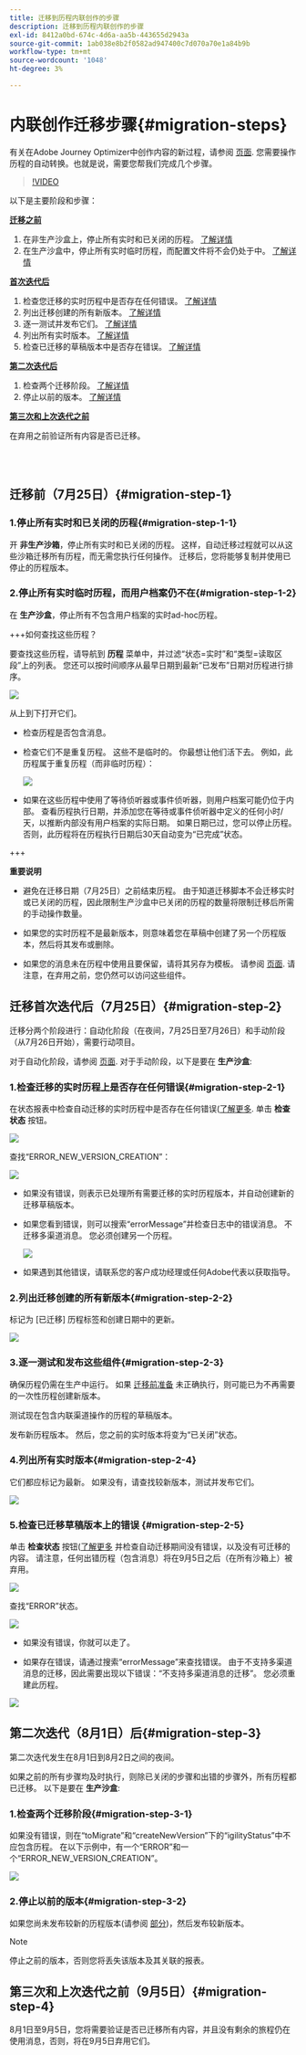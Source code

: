 ```yaml
---
title: 迁移到历程内联创作的步骤
description: 迁移到历程内联创作的步骤
exl-id: 8412a0bd-674c-4d6a-aa5b-443655d2943a
source-git-commit: 1ab038e8b2f0582ad947400c7d070a70e1a84b9b
workflow-type: tm+mt
source-wordcount: '1048'
ht-degree: 3%

---
```


# 内联创作迁移步骤{#migration-steps}

有关在Adobe Journey Optimizer中创作内容的新过程，请参阅 [页面](../rn/inline-messages.md). 您需要操作历程的自动转换。也就是说，需要您帮我们完成几个步骤。

>[!VIDEO](https://video.tv.adobe.com/v/344699)

以下是主要阶段和步骤：

**[迁移之前](../rn/inline-messages-steps.md#migration-step-1)**

1. 在非生产沙盒上，停止所有实时和已关闭的历程。 [了解详情](../rn/inline-messages-steps.md#migration-step-1-1)
1. 在生产沙盒中，停止所有实时临时历程，而配置文件将不会仍处于中。 [了解详情](../rn/inline-messages-steps.md#migration-step-1-2)

**[首次迭代后](../rn/inline-messages-steps.md#migration-step-2)**

1. 检查您迁移的实时历程中是否存在任何错误。 [了解详情](../rn/inline-messages-steps.md#migration-step-2-1)
1. 列出迁移创建的所有新版本。 [了解详情](../rn/inline-messages-steps.md#migration-step-2-2)
1. 逐一测试并发布它们。 [了解详情](../rn/inline-messages-steps.md#migration-step-2-3)
1. 列出所有实时版本。 [了解详情](../rn/inline-messages-steps.md#migration-step-2-4)
1. 检查已迁移的草稿版本中是否存在错误。 [了解详情](../rn/inline-messages-steps.md#migration-step-2-5)

**[第二次迭代后](../rn/inline-messages-steps.md#migration-step-3)**

1. 检查两个迁移阶段。 [了解详情](../rn/inline-messages-steps.md#migration-step-3-1)
1. 停止以前的版本。 [了解详情](../rn/inline-messages-steps.md#migration-step-3-2)

**[第三次和上次迭代之前](../rn/inline-messages-steps.md#migration-step-4)**

在弃用之前验证所有内容是否已迁移。

<br> 

## 迁移前（7月25日）{#migration-step-1}

### 1.停止所有实时和已关闭的历程{#migration-step-1-1}

开 **非生产沙箱**，停止所有实时和已关闭的历程。 这样，自动迁移过程就可以从这些沙箱迁移所有历程，而无需您执行任何操作。 迁移后，您将能够复制并使用已停止的历程版本。

### 2.停止所有实时临时历程，而用户档案仍不在{#migration-step-1-2}

在 **生产沙盒**，停止所有不包含用户档案的实时ad-hoc历程。

+++如何查找这些历程？

要查找这些历程，请导航到 **历程** 菜单中，并过滤“状态=实时”和“类型=读取区段”上的列表。 您还可以按时间顺序从最早日期到最新“已发布”日期对历程进行排序。

![](assets/inline-migration-steps1.png)

从上到下打开它们。

* 检查历程是否包含消息。
* 检查它们不是重复历程。 这些不是临时的。 你最想让他们活下去。 例如，此历程属于重复历程（而非临时历程）：

   ![](assets/inline-migration-steps2.png)

* 如果在这些历程中使用了等待侦听器或事件侦听器，则用户档案可能仍位于内部。 查看历程执行日期，并添加您在等待或事件侦听器中定义的任何小时/天，以推断内部没有用户档案的实际日期。 如果日期已过，您可以停止历程。 否则，此历程将在历程执行日期后30天自动变为“已完成”状态。

+++

**重要说明**

* 避免在迁移日期（7月25日）之前结束历程。 由于知道迁移脚本不会迁移实时或已关闭的历程，因此限制生产沙盒中已关闭的历程的数量将限制迁移后所需的手动操作数量。

* 如果您的实时历程不是最新版本，则意味着您在草稿中创建了另一个历程版本，然后将其发布或删除。

* 如果您的消息未在历程中使用且要保留，请将其另存为模板。 请参阅 [页面](../design/email-templates.md#save-as-template). 请注意，在弃用之前，您仍然可以访问这些组件。

## 迁移首次迭代后（7月25日）{#migration-step-2}

迁移分两个阶段进行：自动化阶段（在夜间，7月25日至7月26日）和手动阶段（从7月26日开始），需要行动项目。

对于自动化阶段，请参阅 [页面](../rn/inline-messages.md#process). 对于手动阶段，以下是要在 **生产沙盒**:

<!--
_On non-production sandboxes:_

**1. Check the migration status report for any error**

Click the **Check status** button in the top banner and check that there has been no error during the automatic migration and that there is nothing left to migrate. 

![](assets/inline-migration-steps3.png)

Look for the "ERROR" status. 

![](assets/inline-migration-steps4.png)

* If there is no error, you are good to go.
* If there are errors, look for the error by searching "errorMessage". The following error is expected as migration of multi-channel messages is not supported: "Migration of multi-channel messages is not supported". You will have to rebuild this journey.

    ![](assets/inline-migration-steps5.png)

_On the production sandbox:_

-->

### 1.检查迁移的实时历程上是否存在任何错误{#migration-step-2-1}

在状态报表中检查自动迁移的实时历程中是否存在任何错误([了解更多](../rn/inline-messages.md#status). 单击 **检查状态** 按钮。

![](assets/inline-migration-steps3.png)

查找“ERROR_NEW_VERSION_CREATION”：

![](assets/inline-migration-steps6.png)

* 如果没有错误，则表示已处理所有需要迁移的实时历程版本，并自动创建新的迁移草稿版本。

* 如果您看到错误，则可以搜索“errorMessage”并检查日志中的错误消息。 不迁移多渠道消息。 您必须创建另一个历程。

   ![](assets/inline-migration-steps5.png)

* 如果遇到其他错误，请联系您的客户成功经理或任何Adobe代表以获取指导。

### 2.列出迁移创建的所有新版本{#migration-step-2-2}

标记为 [已迁移] 历程标签和创建日期中的更新。

![](assets/inline-migration-steps7.png)

### 3.逐一测试和发布这些组件{#migration-step-2-3}

确保历程仍需在生产中运行。 如果 [迁移前准备](../rn/inline-messages-steps.md#migration-step-1) 未正确执行，则可能已为不再需要的一次性历程创建新版本。

测试现在包含内联渠道操作的历程的草稿版本。

发布新历程版本。 然后，您之前的实时版本将变为“已关闭”状态。

### 4.列出所有实时版本{#migration-step-2-4}

它们都应标记为最新。 如果没有，请查找较新版本，测试并发布它们。

![](assets/inline-migration-steps8.png)

### 5.检查已迁移草稿版本上的错误 {#migration-step-2-5}

单击 **检查状态** 按钮([了解更多](../rn/inline-messages.md#status) 并检查自动迁移期间没有错误，以及没有可迁移的内容。 请注意，任何出错历程（包含消息）将在9月5日之后（在所有沙箱上）被弃用。

![](assets/inline-migration-steps11.png)

查找“ERROR”状态。

![](assets/inline-migration-steps9.png)

* 如果没有错误，你就可以走了。

* 如果存在错误，请通过搜索“errorMessage”来查找错误。 由于不支持多渠道消息的迁移，因此需要出现以下错误：“不支持多渠道消息的迁移”。 您必须重建此历程。

![](assets/inline-migration-steps5.png)

## 第二次迭代（8月1日）后{#migration-step-3}

第二次迭代发生在8月1日到8月2日之间的夜间。

<!--
_On non-production sandboxes:_

**1. Check at the status report**

Click the **Check status** button in the top banner and check that all journeys have been migrated and there's nothing left to migrate. If there is an error or something left to migrate, please reach out to your CSM or Adobe representative for guidance.

-->

如果之前的所有步骤均及时执行，则除已关闭的步骤和出错的步骤外，所有历程都已迁移。 以下是要在 **生产沙盒**:

### 1.检查两个迁移阶段{#migration-step-3-1}

如果没有错误，则在“toMigrate”和“createNewVersion”下的“igilityStatus”中不应包含历程。 在以下示例中，有一个“ERROR”和一个“ERROR_NEW_VERSION_CREATION”。

![](assets/inline-migration-steps10.png)

### 2.停止以前的版本{#migration-step-3-2}

如果您尚未发布较新的历程版本(请参阅 [部分](../rn/inline-messages-steps.md#migration-step-2-3))，然后发布较新版本。

>[!NOTE]
>
>停止之前的版本，否则您将丢失该版本及其关联的报表。

## 第三次和上次迭代之前（9月5日）{#migration-step-4}

8月1日至9月5日，您将需要验证是否已迁移所有内容，并且没有剩余的旅程仍在使用消息，否则，将在9月5日弃用它们。
